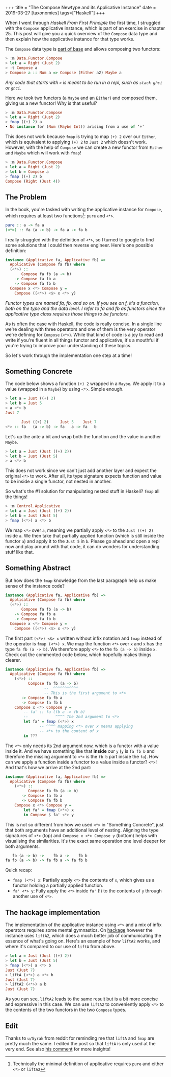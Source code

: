 +++
title = "The Compose Newtype and its Applicative Instance"
date = 2019-03-27
[taxonomies]
tags=["Haskell"]
+++

When I went through _Haskell From First Principle_ the first time, I struggled with the `Compose` applicative instance, which is part of an exercise in chapter 25. This post will give you a quick overview of the `Compose` data type and then explain how the applicative instance for that type works.

The `Compose` data type is [part of base](http://hackage.haskell.org/package/base-4.12.0.0/docs/Data-Functor-Compose.html) and allows composing two functors:

```haskell
> :m Data.Functor.Compose
> let a = Right (Just 2)
> :t Compose a
> Compose a :: Num a => Compose (Either a2) Maybe a
```

_Any code that starts with `>` is meant to be run in a repl, such as `stack ghci` or `ghci`._

Here we took two functors (a `Maybe` and an `Either`) and composed them, giving us a new functor! Why is that useful?

```haskell
> :m Data.Functor.Compose
> let a = Right (Just 2)
> fmap ((+) 2) a
• No instance for (Num (Maybe Int)) arising from a use of ‘+’
```

This does not work because `fmap` is trying to map `(+) 2` over our `Either`, which is equivalent to applying `(+) 2` to `Just 2` which doesn't work. However, with the help of `Compose` we can create a new functor from `Either` and `Maybe` which will work with `fmap`!

```haskell
> :m Data.Functor.Compose
> let a = Right (Just 2)
> let b = Compose a
> fmap ((+) 2) b
Compose (Right (Just 4))
```

## The Problem

In the book, you're tasked with writing the applicative instance for `Compose`, which requires at least two functions[^1]: `pure` and `<*>`.

```haskell
pure :: a -> fa a
(<*>) :: fa (a -> b) -> fa a -> fa b
```

I really struggled with the definition of `<*>`, so I turned to google to find some solutions that I could then reverse engineer. Here's one possible definition:

```haskell
instance (Applicative fa, Applicative fb) =>
  Applicative (Compose fa fb) where
  (<*>) ::
	   Compose fa fb (a -> b)
	-> Compose fa fb a
	-> Compose fa fb b
  Compose x <*> Compose y =
	Compose ((<*>) <$> x <*> y)
```

_Functor types are named fa, fb, and so on. If you see an f, it's a function, both on the type and the data level. I refer to fa and fb as functors since the applicative type class requires those things to be functors._

As is often the case with Haskell, the code is really concise. In a single line we're dealing with three operators and one of them is the very operator we're defining for `Compose` (`<*>`). While that kind of code is a joy to read and write if you're fluent in all things functor and applicative, it's a mouthful if you're trying to improve your understanding of these topics.

So let's work through the implementation one step at a time!

## Something Concrete

The code below shows a function `(+) 2` wrapped in a `Maybe`. We apply it to a value (wrapped in a `Maybe`) by using `<*>`. Simple enough.

```haskell
> let a = Just ((+) 2)
> let b = Just 5
> a <*> b
Just 7

	   Just ((+) 2)     Just 5    Just 7
<*> :: fa   (a -> b) -> fa   a -> fa   b
```

Let's up the ante a bit and wrap both the function and the value in another `Maybe`.

```haskell
> let a = Just (Just ((+) 2))
> let b = Just (Just 5)
> a <*> b
```

This does not work since we can't just add another layer and expect the original `<*>` to work. After all, its type signature expects function and value to be inside a single functor, not nested in another.

So what's the #1 solution for manipulating nested stuff in Haskell? `fmap` all the things!

```haskell
> :m Control.Applicative
> let a = Just (Just ((+) 2))
> let b = Just (Just 5)
> fmap (<*>) a <*> b
```

We map `<*>` over `a`, meaning we partially apply `<*>` to the `Just ((+) 2)` inside `a`. We then take that partially applied function (which is still inside the functor `a`) and apply it to the `Just 5` in `b`. Please go ahead and open a repl now and play around with that code, it can do wonders for understanding stuff like that.

## Something Abstract

But how does the `fmap` knowledge from the last paragraph help us make sense of the instance code?

```haskell
instance (Applicative fa, Applicative fb) =>
  Applicative (Compose fa fb) where
  (<*>) ::
	   Compose fa fb (a -> b)
	-> Compose fa fb a
	-> Compose fa fb b
  Compose x <*> Compose y =
	Compose ((<*>) <$> x <*> y)
```

The first part `(<*>) <$> x` written without infix notation and `fmap` instead of the operator is `fmap (<*>) x`. We map the function `<*>` over `x` and `x` has the type `fa fb (a -> b)`. We therefore apply `<*>` to the `fb (a -> b)` inside `x`. Check out the commented code below, which hopefully makes things clearer.

```haskell
instance (Applicative fa, Applicative fb) =>
  Applicative (Compose fa fb) where
	(<*>) ::
		  Compose fa fb (a -> b)
				 --  ^^^^^^^^^^^
				 -- This is the first argument to <*>
	   -> Compose fa fb a
	   -> Compose fa fb b
	Compose x <*> Compose y =
		-- fa' :: fa (fb a -> fb b)
		--            ^^^^ The 2nd argument to <*>
		let fa' = fmap (<*>) x
			   -- ^^^^ mapping <*> over x means applying
			   -- <*> to the content of x
		in ???
```

The `<*>` only needs its 2nd argument now, which is a functor with a value inside it. And we have something like that **inside** our `y` (`y` is `fa fb b` and therefore the missing argument to `<*>` is the `fb b` part inside the `fa`). How can we apply a function inside a functor to a value inside a functor? `<*>`! And that's how we arrive at the 2nd part:

```haskell
instance (Applicative fa, Applicative fb) =>
  Applicative (Compose fa fb) where
	(<*>) ::
		  Compose fa fb (a -> b)
	   -> Compose fa fb a
	   -> Compose fa fb b
	Compose x <*> Compose y =
		let fa' = fmap (<*>) x
		in Compose $ fa' <*> y
```

This is not so different from how we used `<*>` in "Something Concrete", just that both arguments have an additional level of nesting. Aligning the type signatures of `<*>` (top) and `Compose x <*> Compose y` (bottom) helps with visualising the similarities. It's the exact same operation one level deeper for both arguments.

```haskell
   fb (a -> b) ->    fb a ->    fb b
fa fb (a -> b) -> fa fb a -> fa fb b
```

Quick recap:

- `fmap (<*>) x`: Partially apply `<*>` the contents of `x`, which gives us a functor holding a partially applied function.
- `fa' <*> y`: Fully apply the `<*>` inside `fa'` (!) to the contents of `y` through another use of `<*>`.

## The hackage implementation

The implementation of the applicative instance using `<*>` and a mix of infix operators requires some mental gymnastics. On [hackage](http://hackage.haskell.org/package/base-4.12.0.0/docs/src/Data.Functor.Compose.html#line-112) however the instance uses `liftA2`, which does a much better job of communicating the essence of what's going on. Here's an example of how `liftA2` works, and where it's compared to our use of `liftA` from above.

```haskell
> let a = Just (Just ((+) 2))
> let b = Just (Just 5)
> fmap (<*>) a <*> b
Just (Just 7)
> liftA (<*>) a <*> b
Just (Just 7)
> liftA2 (<*>) a b
Just (Just 7)
```

As you can see, `liftA2` leads to the same result but is a bit more concise and expressive in this case. We can use `liftA2` to conveniently apply `<*>` to the contents of the two functors in the two `Compose` types.

## Edit

Thanks to `u/Syrak` from reddit for reminding me that `liftA` and `fmap` are pretty much the same. I edited the post so that `liftA` is only used at the very end. See also [his comment](https://www.reddit.com/r/haskell/comments/b8067x/blog_post_the_compose_newtype_and_its_applicative/ejvt62y?utm_source=share&utm_medium=web2x) for more insights!

[^1]: Technically the minimal definition of applicative requires `pure` and either `<*>` or `liftA2`
